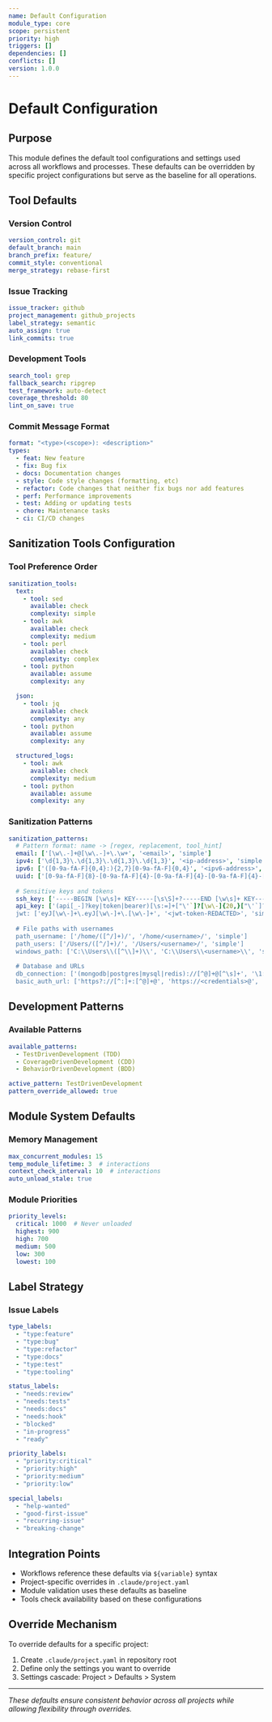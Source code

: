 ```yaml
---
name: Default Configuration
module_type: core
scope: persistent
priority: high
triggers: []
dependencies: []
conflicts: []
version: 1.0.0
---
```


# Default Configuration

## Purpose
This module defines the default tool configurations and settings used across all workflows and processes. These defaults can be overridden by specific project configurations but serve as the baseline for all operations.

## Tool Defaults

### Version Control
```yaml
version_control: git
default_branch: main
branch_prefix: feature/
commit_style: conventional
merge_strategy: rebase-first
```

### Issue Tracking
```yaml
issue_tracker: github
project_management: github_projects
label_strategy: semantic
auto_assign: true
link_commits: true
```

### Development Tools
```yaml
search_tool: grep
fallback_search: ripgrep
test_framework: auto-detect
coverage_threshold: 80
lint_on_save: true
```

### Commit Message Format
```yaml
format: "<type>(<scope>): <description>"
types:
  - feat: New feature
  - fix: Bug fix
  - docs: Documentation changes
  - style: Code style changes (formatting, etc)
  - refactor: Code changes that neither fix bugs nor add features
  - perf: Performance improvements
  - test: Adding or updating tests
  - chore: Maintenance tasks
  - ci: CI/CD changes
```

## Sanitization Tools Configuration

### Tool Preference Order
```yaml
sanitization_tools:
  text:
    - tool: sed
      available: check
      complexity: simple
    - tool: awk
      available: check
      complexity: medium
    - tool: perl
      available: check
      complexity: complex
    - tool: python
      available: assume
      complexity: any

  json:
    - tool: jq
      available: check
      complexity: any
    - tool: python
      available: assume
      complexity: any

  structured_logs:
    - tool: awk
      available: check
      complexity: medium
    - tool: python
      available: assume
      complexity: any
```

### Sanitization Patterns
```yaml
sanitization_patterns:
  # Pattern format: name -> [regex, replacement, tool_hint]
  email: ['[\w\.-]+@[\w\.-]+\.\w+', '<email>', 'simple']
  ipv4: ['\d{1,3}\.\d{1,3}\.\d{1,3}\.\d{1,3}', '<ip-address>', 'simple']
  ipv6: ['([0-9a-fA-F]{0,4}:){2,7}[0-9a-fA-F]{0,4}', '<ipv6-address>', 'simple']
  uuid: ['[0-9a-fA-F]{8}-[0-9a-fA-F]{4}-[0-9a-fA-F]{4}-[0-9a-fA-F]{4}-[0-9a-fA-F]{12}', '<uuid>', 'simple']
  
  # Sensitive keys and tokens
  ssh_key: ['-----BEGIN [\w\s]+ KEY-----[\s\S]+?-----END [\w\s]+ KEY-----', '<ssh-key-REDACTED>', 'medium']
  api_key: ['(api[_-]?key|token|bearer)[\s:=]+["\'`]?[\w\-]{20,}["\'`]?', '\1=<api-key-REDACTED>', 'medium']
  jwt: ['eyJ[\w\-]+\.eyJ[\w\-]+\.[\w\-]+', '<jwt-token-REDACTED>', 'simple']
  
  # File paths with usernames
  path_username: ['/home/([^/]+)/', '/home/<username>/', 'simple']
  path_users: ['/Users/([^/]+)/', '/Users/<username>/', 'simple']
  windows_path: ['C:\\Users\\([^\\]+)\\', 'C:\\Users\\<username>\\', 'simple']
  
  # Database and URLs
  db_connection: ['(mongodb|postgres|mysql|redis)://[^@]+@[^\s]+', '\1://<credentials>@<host>', 'medium']
  basic_auth_url: ['https?://[^:]+:[^@]+@', 'https://<credentials>@', 'simple']
```

## Development Patterns

### Available Patterns
```yaml
available_patterns:
  - TestDrivenDevelopment (TDD)
  - CoverageDrivenDevelopment (CDD)
  - BehaviorDrivenDevelopment (BDD)

active_pattern: TestDrivenDevelopment
pattern_override_allowed: true
```

## Module System Defaults

### Memory Management
```yaml
max_concurrent_modules: 15
temp_module_lifetime: 3  # interactions
context_check_interval: 10  # interactions
auto_unload_stale: true
```

### Module Priorities
```yaml
priority_levels:
  critical: 1000  # Never unloaded
  highest: 900
  high: 700
  medium: 500
  low: 300
  lowest: 100
```

## Label Strategy

### Issue Labels
```yaml
type_labels:
  - "type:feature"
  - "type:bug"
  - "type:refactor"
  - "type:docs"
  - "type:test"
  - "type:tooling"

status_labels:
  - "needs:review"
  - "needs:tests"
  - "needs:docs"
  - "needs:hook"
  - "blocked"
  - "in-progress"
  - "ready"

priority_labels:
  - "priority:critical"
  - "priority:high"
  - "priority:medium"
  - "priority:low"

special_labels:
  - "help-wanted"
  - "good-first-issue"
  - "recurring-issue"
  - "breaking-change"
```

## Integration Points
- Workflows reference these defaults via `${variable}` syntax
- Project-specific overrides in `.claude/project.yaml`
- Module validation uses these defaults as baseline
- Tools check availability based on these configurations

## Override Mechanism
To override defaults for a specific project:
1. Create `.claude/project.yaml` in repository root
2. Define only the settings you want to override
3. Settings cascade: Project > Defaults > System

---
*These defaults ensure consistent behavior across all projects while allowing flexibility through overrides.*